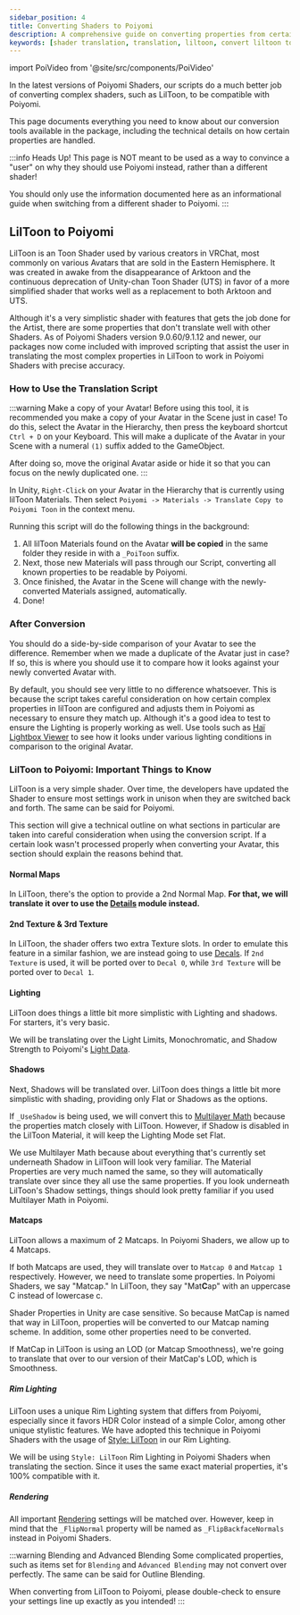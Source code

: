 ```yaml
---
sidebar_position: 4
title: Converting Shaders to Poiyomi
description: A comprehensive guide on converting properties from certain shaders over to Poiyomi Shaders.
keywords: [shader translation, translation, liltoon, convert liltoon to poiyomi, liltoon to poiyomi, convert, poiyomi, shader, ui, unity]
---
```

import PoiVideo from '@site/src/components/PoiVideo' 

In the latest versions of Poiyomi Shaders, our scripts do a much better job of converting complex shaders, such as LilToon, to be compatible with Poiyomi.

This page documents everything you need to know about our conversion tools available in the package, including the technical details on how certain properties are handled.

:::info Heads Up!
This page is NOT meant to be used as a way to convince a "user" on why they should use Poiyomi instead, rather than a different shader!

You should only use the information documented here as an informational guide when switching from a different shader to Poiyomi.
:::

## LilToon to Poiyomi

LilToon is an Toon Shader used by various creators in VRChat, most commonly on various Avatars that are sold in the Eastern Hemisphere. It was created in awake from the disappearance of Arktoon and the continuous deprecation of Unity-chan Toon Shader (UTS) in favor of a more simplified shader that works well as a replacement to both Arktoon and UTS.

Although it's a very simplistic shader with features that gets the job done for the Artist, there are some properties that don't translate well with other Shaders. As of Poiyomi Shaders version 9.0.60/9.1.12 and newer, our packages now come included with improved scripting that assist the user in translating the most complex properties in LilToon to work in Poiyomi Shaders with precise accuracy.

### How to Use the Translation Script

:::warning Make a copy of your Avatar!
Before using this tool, it is recommended you make a copy of your Avatar in the Scene just in case! To do this, select the Avatar in the Hierarchy, then press the keyboard shortcut `Ctrl + D` on your Keyboard. This will make a duplicate of the Avatar in your Scene with a numeral `(1)` suffix added to the GameObject.

After doing so, move the original Avatar aside or hide it so that you can focus on the newly duplicated one.
:::

In Unity, `Right-Click` on your Avatar in the Hierarchy that is currently using lilToon Materials. Then select `Poiyomi -> Materials -> Translate Copy to Poiyomi Toon` in the context menu.

Running this script will do the following things in the background:
1. All lilToon Materials found on the Avatar **will be copied** in the same folder they reside in with a `_PoiToon` suffix.
2. Next, those new Materials will pass through our Script, converting all known properties to be readable by Poiyomi.
3. Once finished, the Avatar in the Scene will change with the newly-converted Materials assigned, automatically.
4. Done!

### After Conversion

You should do a side-by-side comparison of your Avatar to see the difference. Remember when we made a duplicate of the Avatar just in case? If so, this is where you should use it to compare how it looks against your newly converted Avatar with.

By default, you should see very little to no difference whatsoever. This is because the script takes careful consideration on how certain complex properties in lilToon are configured and adjusts them in Poiyomi as necessary to ensure they match up. Although it's a good idea to test to ensure the Lighting is properly working as well. Use tools such as [Haï Lightbox Viewer](https://docs.hai-vr.dev/docs/products/lightbox-viewer) to see how it looks under various lighting conditions in comparison to the original Avatar.

### LilToon to Poiyomi: Important Things to Know

LilToon is a very simple shader. Over time, the developers have updated the Shader to ensure most settings work in unison when they are switched back and forth. The same can be said for Poiyomi.

This section will give a technical outline on what sections in particular are taken into careful consideration when using the conversion script. If a certain look wasn't processed properly when converting your Avatar, this section should explain the reasons behind that.

#### Normal Maps

In LilToon, there's the option to provide a 2nd Normal Map. **For that, we will translate it over to use the [Details](/docs/color-and-normals/details.md) module instead.**

#### 2nd Texture & 3rd Texture

In LilToon, the shader offers two extra Texture slots. In order to emulate this feature in a similar fashion, we are instead going to use [Decals](/docs/color-and-normals/decals.md). If `2nd Texture` is used, it will be ported over to `Decal 0`, while `3rd Texture` will be ported over to `Decal 1`.

#### Lighting

LilToon does things a little bit more simplistic with Lighting and shadows. For starters, it's very basic.

We will be translating over the Light Limits, Monochromatic, and Shadow Strength to Poiyomi's [Light Data](/docs/shading/light-data.md).

#### Shadows

Next, Shadows will be translated over. LilToon does things a little bit more simplistic with shading, providing only Flat or Shadows as the options.

If `_UseShadow` is being used, we will convert this to [Multilayer Math](/docs/shading/main.md#multilayer-math) because the properties match closely with LilToon. However, if Shadow is disabled in the LilToon Material, it will keep the Lighting Mode set Flat.

We use Multilayer Math because about everything that's currently set underneath Shadow in LilToon will look very familiar. The Material Properties are very much named the same, so they will automatically translate over since they all use the same properties. If you look underneath LilToon's Shadow settings, things should look pretty familiar if you used Multilayer Math in Poiyomi.

#### Matcaps

LilToon allows a maximum of 2 Matcaps. In Poiyomi Shaders, we allow up to 4 Matcaps.

If both Matcaps are used, they will translate over to `Matcap 0` and `Matcap 1` respectively. However, we need to translate some properties. In Poiyomi Shaders, we say "Matcap." In LilToon, they say "Mat**C**ap" with an uppercase C instead of lowercase c.

Shader Properties in Unity are case sensitive. So because MatCap is named that way in LilToon, properties will be converted to our Matcap naming scheme. In addition, some other properties need to be converted.

If MatCap in LilToon is using an LOD (or Matcap Smoothness), we're going to translate that over to our version of their MatCap's LOD, which is Smoothness.

##### Rim Lighting

LilToon uses a unique Rim Lighting system that differs from Poiyomi, especially since it favors HDR Color instead of a simple Color, among other unique stylistic features. We have adopted this technique in Poiyomi Shaders with the usage of [Style: LilToon](/docs/shading/rim-lighting.md#liltoon) in our Rim Lighting.

We will be using `Style: LilToon` Rim Lighting in Poiyomi Shaders when translating the section. Since it uses the same exact material properties, it's 100% compatible with it.

##### Rendering

All important [Rendering](/docs/rendering/main.md) settings will be matched over. However, keep in mind that the `_FlipNormal` property will be named as `_FlipBackfaceNormals` instead in Poiyomi Shaders.

:::warning Blending and Advanced Blending
Some complicated properties, such as items set for `Blending` and `Advanced Blending` may not convert over perfectly. The same can be said for Outline Blending.

When converting from LilToon to Poiyomi, please double-check to ensure your settings line up exactly as you intended!
:::